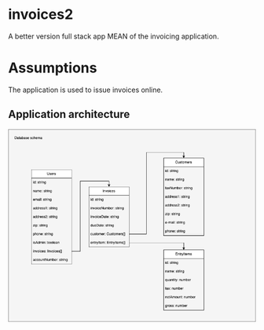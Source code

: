 # invoices2
A better version full stack app MEAN of the invoicing application.

# Assumptions
The application is used to issue invoices online. 


## Application architecture
![Database schema](https://github.com/terabajt/invoices2/blob/main/Efaktury24.database.png)
